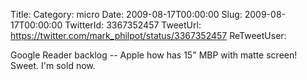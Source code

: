 Title: 
Category: micro
Date: 2009-08-17T00:00:00
Slug: 2009-08-17T00:00:00
TwitterId: 3367352457
TweetUrl: https://twitter.com/mark_philpot/status/3367352457
ReTweetUser: 

Google Reader backlog -- Apple how has 15" MBP with matte screen!  Sweet. I'm sold now.